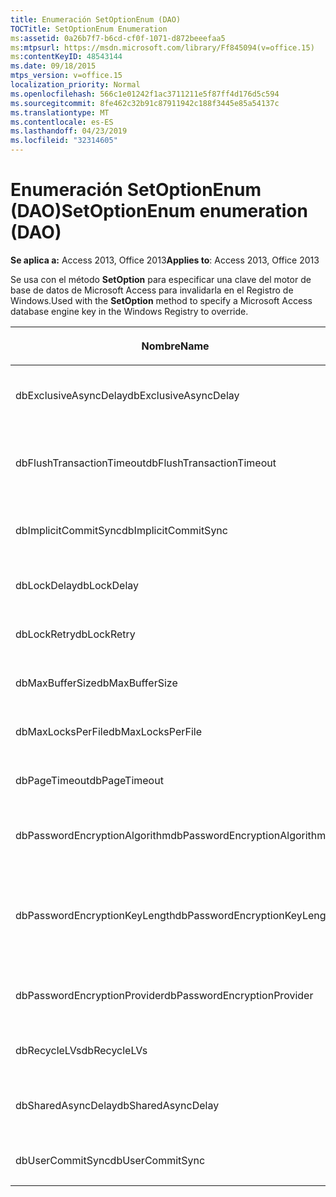 ```yaml
---
title: Enumeración SetOptionEnum (DAO)
TOCTitle: SetOptionEnum Enumeration
ms:assetid: 0a26b7f7-b6cd-cf0f-1071-d872beeefaa5
ms:mtpsurl: https://msdn.microsoft.com/library/Ff845094(v=office.15)
ms:contentKeyID: 48543144
ms.date: 09/18/2015
mtps_version: v=office.15
localization_priority: Normal
ms.openlocfilehash: 566c1e01242f1ac3711211e5f87ff4d176d5c594
ms.sourcegitcommit: 8fe462c32b91c87911942c188f3445e85a54137c
ms.translationtype: MT
ms.contentlocale: es-ES
ms.lasthandoff: 04/23/2019
ms.locfileid: "32314605"
---
```

# <a name="setoptionenum-enumeration-dao"></a><span data-ttu-id="811a1-102">Enumeración SetOptionEnum (DAO)</span><span class="sxs-lookup"><span data-stu-id="811a1-102">SetOptionEnum enumeration (DAO)</span></span>


<span data-ttu-id="811a1-103">**Se aplica a:** Access 2013, Office 2013</span><span class="sxs-lookup"><span data-stu-id="811a1-103">**Applies to**: Access 2013, Office 2013</span></span>

<span data-ttu-id="811a1-104">Se usa con el método **SetOption** para especificar una clave del motor de base de datos de Microsoft Access para invalidarla en el Registro de Windows.</span><span class="sxs-lookup"><span data-stu-id="811a1-104">Used with the **SetOption** method to specify a Microsoft Access database engine key in the Windows Registry to override.</span></span>

<table>
<colgroup>
<col style="width: 33%" />
<col style="width: 33%" />
<col style="width: 33%" />
</colgroup>
<thead>
<tr class="header">
<th><p><span data-ttu-id="811a1-105">Nombre</span><span class="sxs-lookup"><span data-stu-id="811a1-105">Name</span></span></p></th>
<th><p><span data-ttu-id="811a1-106">Valor</span><span class="sxs-lookup"><span data-stu-id="811a1-106">Value</span></span></p></th>
<th><p><span data-ttu-id="811a1-107">Descripción</span><span class="sxs-lookup"><span data-stu-id="811a1-107">Description</span></span></p></th>
</tr>
</thead>
<tbody>
<tr class="odd">
<td><p><span data-ttu-id="811a1-108">dbExclusiveAsyncDelay</span><span class="sxs-lookup"><span data-stu-id="811a1-108">dbExclusiveAsyncDelay</span></span></p></td>
<td><p><span data-ttu-id="811a1-109">60</span><span class="sxs-lookup"><span data-stu-id="811a1-109">60</span></span></p></td>
<td><p><span data-ttu-id="811a1-110">Clave ExclusiveAsyncDelay.</span><span class="sxs-lookup"><span data-stu-id="811a1-110">The ExclusiveAsyncDelay key.</span></span></p></td>
</tr>
<tr class="even">
<td><p><span data-ttu-id="811a1-111">dbFlushTransactionTimeout</span><span class="sxs-lookup"><span data-stu-id="811a1-111">dbFlushTransactionTimeout</span></span></p></td>
<td><p><span data-ttu-id="811a1-112">66</span><span class="sxs-lookup"><span data-stu-id="811a1-112">66</span></span></p></td>
<td><p><span data-ttu-id="811a1-113">Clave FlushTransactionTimeout.</span><span class="sxs-lookup"><span data-stu-id="811a1-113">The FlushTransactionTimeout key.</span></span></p></td>
</tr>
<tr class="odd">
<td><p><span data-ttu-id="811a1-114">dbImplicitCommitSync</span><span class="sxs-lookup"><span data-stu-id="811a1-114">dbImplicitCommitSync</span></span></p></td>
<td><p><span data-ttu-id="811a1-115">59</span><span class="sxs-lookup"><span data-stu-id="811a1-115">59</span></span></p></td>
<td><p><span data-ttu-id="811a1-116">Clave ImplicitCommitSync.</span><span class="sxs-lookup"><span data-stu-id="811a1-116">The ImplicitCommitSync key.</span></span></p></td>
</tr>
<tr class="even">
<td><p><span data-ttu-id="811a1-117">dbLockDelay</span><span class="sxs-lookup"><span data-stu-id="811a1-117">dbLockDelay</span></span></p></td>
<td><p><span data-ttu-id="811a1-118">63</span><span class="sxs-lookup"><span data-stu-id="811a1-118">63</span></span></p></td>
<td><p><span data-ttu-id="811a1-119">Clave LockDelay.</span><span class="sxs-lookup"><span data-stu-id="811a1-119">The LockDelay key.</span></span></p></td>
</tr>
<tr class="odd">
<td><p><span data-ttu-id="811a1-120">dbLockRetry</span><span class="sxs-lookup"><span data-stu-id="811a1-120">dbLockRetry</span></span></p></td>
<td><p><span data-ttu-id="811a1-121">57</span><span class="sxs-lookup"><span data-stu-id="811a1-121">57</span></span></p></td>
<td><p><span data-ttu-id="811a1-122">Clave LockRetry.</span><span class="sxs-lookup"><span data-stu-id="811a1-122">The LockRetry key.</span></span></p></td>
</tr>
<tr class="even">
<td><p><span data-ttu-id="811a1-123">dbMaxBufferSize</span><span class="sxs-lookup"><span data-stu-id="811a1-123">dbMaxBufferSize</span></span></p></td>
<td><p><span data-ttu-id="811a1-124">8 </span><span class="sxs-lookup"><span data-stu-id="811a1-124">8</span></span></p></td>
<td><p><span data-ttu-id="811a1-125">Clave MaxBufferSize.</span><span class="sxs-lookup"><span data-stu-id="811a1-125">The MaxBufferSize key.</span></span></p></td>
</tr>
<tr class="odd">
<td><p><span data-ttu-id="811a1-126">dbMaxLocksPerFile</span><span class="sxs-lookup"><span data-stu-id="811a1-126">dbMaxLocksPerFile</span></span></p></td>
<td><p><span data-ttu-id="811a1-127">62</span><span class="sxs-lookup"><span data-stu-id="811a1-127">62</span></span></p></td>
<td><p><span data-ttu-id="811a1-128">Clave MaxLocksPerFile.</span><span class="sxs-lookup"><span data-stu-id="811a1-128">The MaxLocksPerFile key.</span></span></p></td>
</tr>
<tr class="even">
<td><p><span data-ttu-id="811a1-129">dbPageTimeout</span><span class="sxs-lookup"><span data-stu-id="811a1-129">dbPageTimeout</span></span></p></td>
<td><p><span data-ttu-id="811a1-130">6 </span><span class="sxs-lookup"><span data-stu-id="811a1-130">6</span></span></p></td>
<td><p><span data-ttu-id="811a1-131">Clave PageTimeout.</span><span class="sxs-lookup"><span data-stu-id="811a1-131">The PageTimeout key.</span></span></p></td>
</tr>
<tr class="odd">
<td><p><span data-ttu-id="811a1-132">dbPasswordEncryptionAlgorithm</span><span class="sxs-lookup"><span data-stu-id="811a1-132">dbPasswordEncryptionAlgorithm</span></span></p></td>
<td><p><span data-ttu-id="811a1-133">81</span><span class="sxs-lookup"><span data-stu-id="811a1-133">81</span></span></p></td>
<td><p><span data-ttu-id="811a1-134">Nombre del algoritmo de cifrado.</span><span class="sxs-lookup"><span data-stu-id="811a1-134">The name of the encryption algorithm.</span></span></p></td>
</tr>
<tr class="even">
<td><p><span data-ttu-id="811a1-135">dbPasswordEncryptionKeyLength</span><span class="sxs-lookup"><span data-stu-id="811a1-135">dbPasswordEncryptionKeyLength</span></span></p></td>
<td><p><span data-ttu-id="811a1-136">82</span><span class="sxs-lookup"><span data-stu-id="811a1-136">82</span></span></p></td>
<td><p><span data-ttu-id="811a1-p101">Longitud de la clave de cifrado. Debe ser múltiplo de 8, empezando en 40.</span><span class="sxs-lookup"><span data-stu-id="811a1-p101">The encryption key length. Must be a multiple of 8, starting at 40.</span></span></p></td>
</tr>
<tr class="odd">
<td><p><span data-ttu-id="811a1-139">dbPasswordEncryptionProvider</span><span class="sxs-lookup"><span data-stu-id="811a1-139">dbPasswordEncryptionProvider</span></span></p></td>
<td><p><span data-ttu-id="811a1-140">80</span><span class="sxs-lookup"><span data-stu-id="811a1-140">80</span></span></p></td>
<td><p><span data-ttu-id="811a1-141">Nombre del proveedor del cifrado.</span><span class="sxs-lookup"><span data-stu-id="811a1-141">The name of the encryption provider.</span></span></p></td>
</tr>
<tr class="even">
<td><p><span data-ttu-id="811a1-142">dbRecycleLVs</span><span class="sxs-lookup"><span data-stu-id="811a1-142">dbRecycleLVs</span></span></p></td>
<td><p><span data-ttu-id="811a1-143">65</span><span class="sxs-lookup"><span data-stu-id="811a1-143">65</span></span></p></td>
<td><p><span data-ttu-id="811a1-144">Clave RecycleLVs.</span><span class="sxs-lookup"><span data-stu-id="811a1-144">The RecycleLVs key.</span></span></p></td>
</tr>
<tr class="odd">
<td><p><span data-ttu-id="811a1-145">dbSharedAsyncDelay</span><span class="sxs-lookup"><span data-stu-id="811a1-145">dbSharedAsyncDelay</span></span></p></td>
<td><p><span data-ttu-id="811a1-146">61</span><span class="sxs-lookup"><span data-stu-id="811a1-146">61</span></span></p></td>
<td><p><span data-ttu-id="811a1-147">Clave SharedAsyncDelay.</span><span class="sxs-lookup"><span data-stu-id="811a1-147">The SharedAsyncDelay key.</span></span></p></td>
</tr>
<tr class="even">
<td><p><span data-ttu-id="811a1-148">dbUserCommitSync</span><span class="sxs-lookup"><span data-stu-id="811a1-148">dbUserCommitSync</span></span></p></td>
<td><p><span data-ttu-id="811a1-149">58</span><span class="sxs-lookup"><span data-stu-id="811a1-149">58</span></span></p></td>
<td><p><span data-ttu-id="811a1-150">Clave UserCommitSync.</span><span class="sxs-lookup"><span data-stu-id="811a1-150">The UserCommitSync key.</span></span></p></td>
</tr>
</tbody>
</table>

